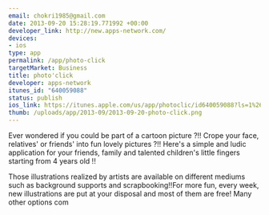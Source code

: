 ```yaml
--- 
email: chokri1985@gmail.com
date: 2013-09-20 15:28:19.771992 +00:00
developer_link: http://new.apps-network.com/
devices: 
- ios
type: app
permalink: /app/photo-click
targetMarket: Business
title: photo'click
developer: apps-network
itunes_id: "640059088"
status: publish
ios_link: https://itunes.apple.com/us/app/photoclic/id640059088?ls=1%26mt=8
thumb: /uploads/app/2013-09/2013-09-20-photo-click.png
---
```


Ever wondered if you could be part of a cartoon picture ?!! Crope your face, relatives' or friends' into fun lovely pictures ?!! Here's a simple and ludic application for your friends, family and talented children's little fingers starting from 4 years old !!

Those illustrations realized by artists are available on different mediums such as background supports and scrapbooking!!For more fun, every week, new illustrations are put at your disposal and most of them are free!
Many other options com
